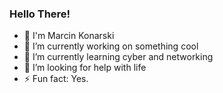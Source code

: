 ### Hello There!
- 🫡 I'm Marcin Konarski
- 🔭 I’m currently working on something cool
- 🌱 I’m currently learning cyber and networking
- 🤔 I’m looking for help with life
- ⚡ Fun fact: Yes.
